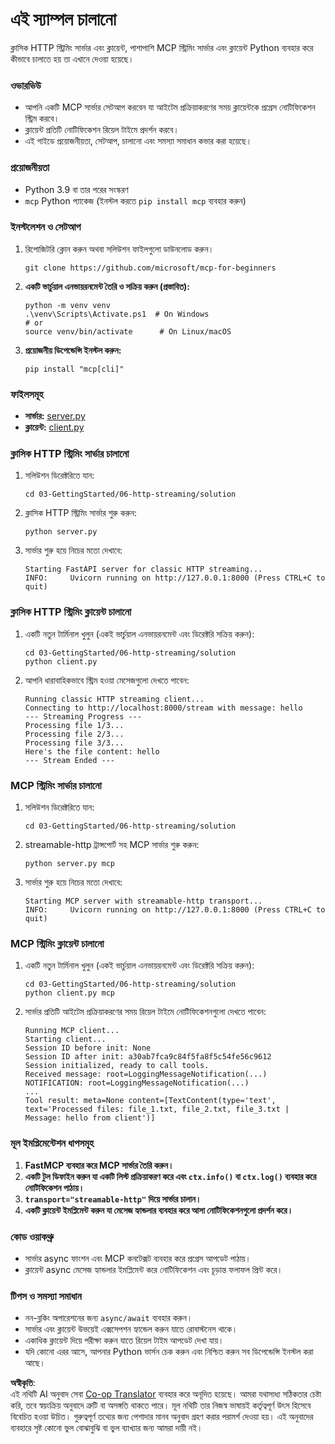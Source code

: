 <!--
CO_OP_TRANSLATOR_METADATA:
{
  "original_hash": "4c4da5949611d91b06d8a5d450aae8d6",
  "translation_date": "2025-07-13T21:18:26+00:00",
  "source_file": "03-GettingStarted/06-http-streaming/solution/python/README.md",
  "language_code": "bn"
}
-->
# এই স্যাম্পল চালানো

ক্লাসিক HTTP স্ট্রিমিং সার্ভার এবং ক্লায়েন্ট, পাশাপাশি MCP স্ট্রিমিং সার্ভার এবং ক্লায়েন্ট Python ব্যবহার করে কীভাবে চালাতে হয় তা এখানে দেওয়া হয়েছে।

### ওভারভিউ

- আপনি একটি MCP সার্ভার সেটআপ করবেন যা আইটেম প্রক্রিয়াকরণের সময় ক্লায়েন্টকে প্রগ্রেস নোটিফিকেশন স্ট্রিম করবে।
- ক্লায়েন্ট প্রতিটি নোটিফিকেশন রিয়েল টাইমে প্রদর্শন করবে।
- এই গাইডে প্রয়োজনীয়তা, সেটআপ, চালানো এবং সমস্যা সমাধান কভার করা হয়েছে।

### প্রয়োজনীয়তা

- Python 3.9 বা তার পরের সংস্করণ
- `mcp` Python প্যাকেজ (ইনস্টল করতে `pip install mcp` ব্যবহার করুন)

### ইনস্টলেশন ও সেটআপ

1. রিপোজিটরি ক্লোন করুন অথবা সলিউশন ফাইলগুলো ডাউনলোড করুন।

   ```pwsh
   git clone https://github.com/microsoft/mcp-for-beginners
   ```

1. **একটি ভার্চুয়াল এনভায়রনমেন্ট তৈরি ও সক্রিয় করুন (প্রস্তাবিত):**

   ```pwsh
   python -m venv venv
   .\venv\Scripts\Activate.ps1  # On Windows
   # or
   source venv/bin/activate      # On Linux/macOS
   ```

1. **প্রয়োজনীয় ডিপেন্ডেন্সি ইনস্টল করুন:**

   ```pwsh
   pip install "mcp[cli]"
   ```

### ফাইলসমূহ

- **সার্ভার:** [server.py](../../../../../../03-GettingStarted/06-http-streaming/solution/python/server.py)
- **ক্লায়েন্ট:** [client.py](../../../../../../03-GettingStarted/06-http-streaming/solution/python/client.py)

### ক্লাসিক HTTP স্ট্রিমিং সার্ভার চালানো

1. সলিউশন ডিরেক্টরিতে যান:

   ```pwsh
   cd 03-GettingStarted/06-http-streaming/solution
   ```

2. ক্লাসিক HTTP স্ট্রিমিং সার্ভার শুরু করুন:

   ```pwsh
   python server.py
   ```

3. সার্ভার শুরু হয়ে নিচের মতো দেখাবে:

   ```
   Starting FastAPI server for classic HTTP streaming...
   INFO:     Uvicorn running on http://127.0.0.1:8000 (Press CTRL+C to quit)
   ```

### ক্লাসিক HTTP স্ট্রিমিং ক্লায়েন্ট চালানো

1. একটি নতুন টার্মিনাল খুলুন (একই ভার্চুয়াল এনভায়রনমেন্ট এবং ডিরেক্টরি সক্রিয় করুন):

   ```pwsh
   cd 03-GettingStarted/06-http-streaming/solution
   python client.py
   ```

2. আপনি ধারাবাহিকভাবে স্ট্রিম হওয়া মেসেজগুলো দেখতে পাবেন:

   ```text
   Running classic HTTP streaming client...
   Connecting to http://localhost:8000/stream with message: hello
   --- Streaming Progress ---
   Processing file 1/3...
   Processing file 2/3...
   Processing file 3/3...
   Here's the file content: hello
   --- Stream Ended ---
   ```

### MCP স্ট্রিমিং সার্ভার চালানো

1. সলিউশন ডিরেক্টরিতে যান:
   ```pwsh
   cd 03-GettingStarted/06-http-streaming/solution
   ```
2. streamable-http ট্রান্সপোর্ট সহ MCP সার্ভার শুরু করুন:
   ```pwsh
   python server.py mcp
   ```
3. সার্ভার শুরু হয়ে নিচের মতো দেখাবে:
   ```
   Starting MCP server with streamable-http transport...
   INFO:     Uvicorn running on http://127.0.0.1:8000 (Press CTRL+C to quit)
   ```

### MCP স্ট্রিমিং ক্লায়েন্ট চালানো

1. একটি নতুন টার্মিনাল খুলুন (একই ভার্চুয়াল এনভায়রনমেন্ট এবং ডিরেক্টরি সক্রিয় করুন):
   ```pwsh
   cd 03-GettingStarted/06-http-streaming/solution
   python client.py mcp
   ```
2. সার্ভার প্রতিটি আইটেম প্রক্রিয়াকরণের সময় রিয়েল টাইমে নোটিফিকেশনগুলো দেখতে পাবেন:
   ```
   Running MCP client...
   Starting client...
   Session ID before init: None
   Session ID after init: a30ab7fca9c84f5fa8f5c54fe56c9612
   Session initialized, ready to call tools.
   Received message: root=LoggingMessageNotification(...)
   NOTIFICATION: root=LoggingMessageNotification(...)
   ...
   Tool result: meta=None content=[TextContent(type='text', text='Processed files: file_1.txt, file_2.txt, file_3.txt | Message: hello from client')]
   ```

### মূল ইমপ্লিমেন্টেশন ধাপসমূহ

1. **FastMCP ব্যবহার করে MCP সার্ভার তৈরি করুন।**
2. **একটি টুল ডিফাইন করুন যা একটি লিস্ট প্রক্রিয়াকরণ করে এবং `ctx.info()` বা `ctx.log()` ব্যবহার করে নোটিফিকেশন পাঠায়।**
3. **`transport="streamable-http"` দিয়ে সার্ভার চালান।**
4. **একটি ক্লায়েন্ট ইমপ্লিমেন্ট করুন যা মেসেজ হ্যান্ডলার ব্যবহার করে আসা নোটিফিকেশনগুলো প্রদর্শন করে।**

### কোড ওয়াকথ্রু
- সার্ভার async ফাংশন এবং MCP কনটেক্সট ব্যবহার করে প্রগ্রেস আপডেট পাঠায়।
- ক্লায়েন্ট async মেসেজ হ্যান্ডলার ইমপ্লিমেন্ট করে নোটিফিকেশন এবং চূড়ান্ত ফলাফল প্রিন্ট করে।

### টিপস ও সমস্যা সমাধান

- নন-ব্লকিং অপারেশনের জন্য `async/await` ব্যবহার করুন।
- সার্ভার এবং ক্লায়েন্ট উভয়েই এক্সসেপশন হ্যান্ডেল করুন যাতে রোবাস্টনেস থাকে।
- একাধিক ক্লায়েন্ট দিয়ে পরীক্ষা করুন যাতে রিয়েল টাইম আপডেট দেখা যায়।
- যদি কোনো এরর আসে, আপনার Python ভার্সন চেক করুন এবং নিশ্চিত করুন সব ডিপেন্ডেন্সি ইনস্টল করা আছে।

**অস্বীকৃতি**:  
এই নথিটি AI অনুবাদ সেবা [Co-op Translator](https://github.com/Azure/co-op-translator) ব্যবহার করে অনূদিত হয়েছে। আমরা যথাসাধ্য সঠিকতার চেষ্টা করি, তবে স্বয়ংক্রিয় অনুবাদে ত্রুটি বা অসঙ্গতি থাকতে পারে। মূল নথিটি তার নিজস্ব ভাষায়ই কর্তৃত্বপূর্ণ উৎস হিসেবে বিবেচিত হওয়া উচিত। গুরুত্বপূর্ণ তথ্যের জন্য পেশাদার মানব অনুবাদ গ্রহণ করার পরামর্শ দেওয়া হয়। এই অনুবাদের ব্যবহারে সৃষ্ট কোনো ভুল বোঝাবুঝি বা ভুল ব্যাখ্যার জন্য আমরা দায়ী নই।